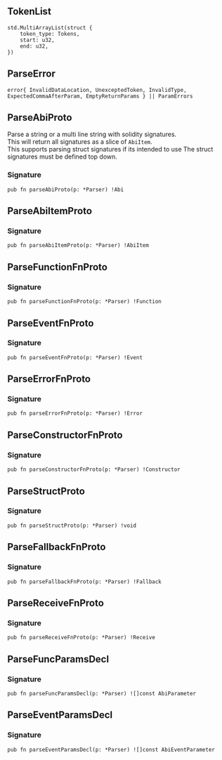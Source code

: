 ## TokenList

```zig
std.MultiArrayList(struct {
    token_type: Tokens,
    start: u32,
    end: u32,
})
```

## ParseError

```zig
error{ InvalidDataLocation, UnexceptedToken, InvalidType, ExpectedCommaAfterParam, EmptyReturnParams } || ParamErrors
```

## ParseAbiProto
Parse a string or a multi line string with solidity signatures.\
This will return all signatures as a slice of `AbiItem`.\
This supports parsing struct signatures if its intended to use
The struct signatures must be defined top down.

### Signature

```zig
pub fn parseAbiProto(p: *Parser) !Abi
```

## ParseAbiItemProto
### Signature

```zig
pub fn parseAbiItemProto(p: *Parser) !AbiItem
```

## ParseFunctionFnProto
### Signature

```zig
pub fn parseFunctionFnProto(p: *Parser) !Function
```

## ParseEventFnProto
### Signature

```zig
pub fn parseEventFnProto(p: *Parser) !Event
```

## ParseErrorFnProto
### Signature

```zig
pub fn parseErrorFnProto(p: *Parser) !Error
```

## ParseConstructorFnProto
### Signature

```zig
pub fn parseConstructorFnProto(p: *Parser) !Constructor
```

## ParseStructProto
### Signature

```zig
pub fn parseStructProto(p: *Parser) !void
```

## ParseFallbackFnProto
### Signature

```zig
pub fn parseFallbackFnProto(p: *Parser) !Fallback
```

## ParseReceiveFnProto
### Signature

```zig
pub fn parseReceiveFnProto(p: *Parser) !Receive
```

## ParseFuncParamsDecl
### Signature

```zig
pub fn parseFuncParamsDecl(p: *Parser) ![]const AbiParameter
```

## ParseEventParamsDecl
### Signature

```zig
pub fn parseEventParamsDecl(p: *Parser) ![]const AbiEventParameter
```

